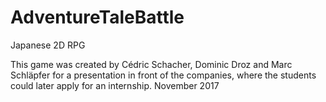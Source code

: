 # AdventureTaleBattle
Japanese 2D RPG

This game was created by Cédric Schacher, Dominic Droz and Marc Schläpfer for a presentation in front of the companies,
where the students could later apply for an internship. November 2017
